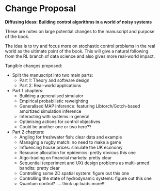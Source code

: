 # Change Proposal

**Diffusing Ideas: Building control algorithms in a world of noisy systems**

These are notes on large potential changes to the manuscript and purpose of the book.

The idea is to try and focus more on stochastic control problems in the real world as the ultimate point of the book. This will give a natural following from the RL branch of data science and also gives more real-world impact. 

Tangible changes proposed:

* Split the manuscript into two main parts:
  * Part 1: Theory and software design
  * Part 2: Real-world applications
* Part 1 chapters:
  * Building a generalised simulator
  * Empirical probabilistic reweighting
  * Generalised MAP inference: featuring Libtorch/Gotch-based amortized simulation inference
  * Interacting with systems in general
  * Optimising actions for control objectives
  * Could be another one or two here?? 
* Part 2 chapters:
  * Angling for freshwater fish: clear data and example
  * Managing a rugby match: no need to make a game
  * Influencing house prices: simulate the UK economy
  * Resource allocation for epidemics: pretty obvious this one
  * Algo-trading on financial markets: pretty clear
  * Sequential (experiment and UX) design problems as multi-armed bandits: pretty clear
  * Controlling some 2D spatial system: figure out this one
  * Controlling the state of hydrodynamic systems: figure out this one
  * Quantum control? .... think up loads more!!!

